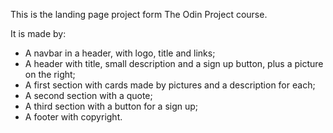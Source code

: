 This is the landing page project form The Odin Project course.

It is made by:
- A navbar in a header, with logo, title and links;
- A header with title, small description and a sign up button, plus a picture on the right;
- A first section with cards made by pictures and a description for each;
- A second section with a quote;
- A third section with a button for a sign up;
- A footer with copyright.